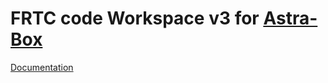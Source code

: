 # FRTC code Workspace v3 for [Astra-Box](https://github.com/temper8/Astra-Box)

[Documentation](https://temper8.github.io/FRTC_v3/)
